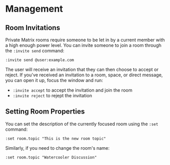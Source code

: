 # Management

## Room Invitations

Private Matrix rooms require someone to be let in by a current member with a
high enough power level. You can invite someone to join a room through the
`:invite send` command:

```
:invite send @user:example.com
```

The user will receive an invitation that they can then choose to accept or
reject. If you've received an invitation to a room, space, or direct message,
you can open it up, focus the window and run:

- `:invite accept` to accept the invitation and join the room
- `:invite reject` to rejept the invitation

## Setting Room Properties

You can set the description of the currently focused room using the `:set` command:

```
:set room.topic "This is the new room topic"
```

Similarly, if you need to change the room's name:

```
:set room.topic "Watercooler Discussion"
```
